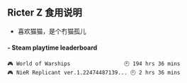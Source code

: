 ## Ricter Z 食用说明
- 喜欢猫猫，是个冇猫孤儿

<!-- steam-box start -->
#### - Steam playtime leaderboard
```text
🎮 World of Warships                 🕘 194 hrs 36 mins
🎮 NieR Replicant ver.1.22474487139... 🕘 2 hrs 36 mins
```
<!-- Powered by https://github.com/YouEclipse/steam-box . -->
<!-- steam-box end -->
